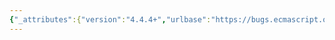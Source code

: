 ```yaml
---
{"_attributes":{"version":"4.4.4+","urlbase":"https://bugs.ecmascript.org/","maintainer":"dherman@mozilla.com"},"bug":{"bug_id":35,"creation_ts":"2011-03-01 14:55:00 -0800","short_desc":"step 5 in 10.6 is unnecessary","delta_ts":"2015-10-02 14:33:02 -0700","product":"ECMA-262, Editions 5 and 5.1","component":"technical content","version":"Edition 5.1","rep_platform":"All","op_sys":"All","bug_status":"RESOLVED","resolution":"FIXED","bug_severity":"trivial","blocked":148,"everconfirmed":true,"reporter":{"uid":"allen","name":"Allen Wirfs-Brock"},"assigned_to":{"uid":"allen","name":"Allen Wirfs-Brock"},"long_desc":[{"commentid":81,"comment_count":0,"who":{"uid":"allen","name":"Allen Wirfs-Brock"},"bug_when":"2011-03-01 14:55:55 -0800","thetext":"Step 5 should be removed from the arguments object construction algorithm in 10.6.  The let value Object that is defined is never used in the algorithm.  This step is left over from an earlier version of this algorithm that did you the step 5 value."},{"commentid":378,"comment_count":1,"who":{"uid":"allen","name":"Allen Wirfs-Brock"},"bug_when":"2011-07-25 15:41:16 -0700","thetext":"this one is supposed to be for 5.1"},{"commentid":585,"comment_count":2,"who":{"uid":"allen","name":"Allen Wirfs-Brock"},"bug_when":"2012-01-12 12:28:05 -0800","thetext":"set IN_PROGRESS to indicated this should go into ES5.1 Errata."},{"commentid":14730,"comment_count":3,"who":{"uid":"brterlso","name":"Brian Terlson"},"bug_when":"2015-10-02 14:33:02 -0700","thetext":"Bulk resolving ES5.1 errata issues as a sampling suggests these are all fixed. If this is in error, please open a new issue on GitHub."}]}}
---
```


